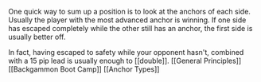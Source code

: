 One quick way to sum up a position is to look at the anchors of each side. Usually the player with the most advanced anchor is winning. If one side has escaped completely while the other still has an anchor, the first side is usually better off.

In fact, having escaped to safety while your opponent hasn't, combined with a 15 pip lead is usually enough to [[double]].
[[General Principles]]
[[Backgammon Boot Camp]]
[[Anchor Types]]
